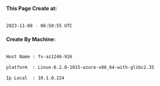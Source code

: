 
   
#### This Page Create at:

```bash

2023-11-08 - 06:50:55 UTC

```

#### Create By Machine:

```bash

Host Name : fv-az1246-926

platform  : Linux-6.2.0-1015-azure-x86_64-with-glibc2.35

Ip Local  : 10.1.0.224

```

